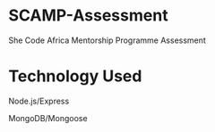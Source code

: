 # SCAMP-Assessment
She Code Africa Mentorship Programme Assessment

# Technology Used
Node.js/Express

MongoDB/Mongoose
